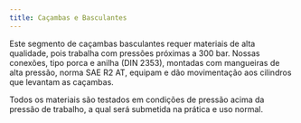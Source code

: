 ```yaml
---
title: Caçambas e Basculantes
---
```


Este segmento de caçambas basculantes requer materiais de alta qualidade, pois trabalha com pressões próximas a 300 bar. Nossas conexões, tipo porca e anilha (DIN 2353), montadas com mangueiras de alta pressão, norma SAE R2 AT, equipam e dão movimentação aos cilindros que levantam as caçambas. 

Todos os materiais são testados em condições de pressão acima da pressão de trabalho, a qual será submetida na prática e uso normal.

